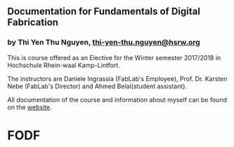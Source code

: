 ## Documentation for Fundamentals of Digital Fabrication
### by Thi Yen Thu Nguyen, thi-yen-thu.nguyen@hsrw.org


This is course offered as an Elective for the Winter semester 2017/2018 in Hochschule Rhein-waal Kamp-Lintfort. 

The instructors are Daniele Ingrassia (FabLab's Employee), Prof. Dr. Karsten Nebe (FabLab's Director) and Ahmed Belal(student assistant).

All documentation of the course and information about myself can be found on the <a href="http://fablab.hochschule-rhein-waal.de/fundamentals/2017/Thu.Nguyen/">website</a>. 


# FODF
